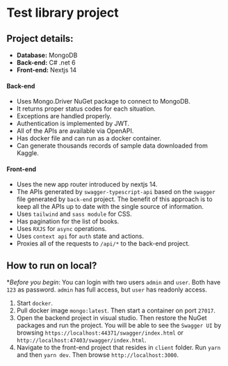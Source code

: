 # Test library project

## Project details:

- **Database:** MongoDB
- **Back-end:** C# .net 6
- **Front-end:** Nextjs 14

#### Back-end
- Uses Mongo.Driver NuGet package to connect to MongoDB.
- It returns proper status codes for each situation.
- Exceptions are handled properly.
- Authentication is implemented by JWT.
- All of the APIs are available via OpenAPI.
- Has docker file and can run as a docker container.
- Can generate thousands records of sample data downloaded from Kaggle.

#### Front-end
- Uses the new app router introduced by nextjs 14.
- The APIs generated by `swagger-typescript-api` based on the `swagger` file generated by `back-end` project. The benefit of this approach is to keep all the APIs up to date with the single source of information.
- Uses `tailwind` and `sass module` for CSS.
- Has pagination for the list of books.
- Uses `RXJS` for `async` operations.
- Uses `context api` for `auth` state and actions.
- Proxies all of the requests to `/api/*` to the back-end project.

## How to run on local?

*_Before you begin_: You can login with two users `admin` and `user`. Both have `123` as password. `admin` has full access, but `user` has readonly access.

1. Start `docker`.
2. Pull docker image `mongo:latest`. Then start a container on port `27017`.
3. Open the backend project in visual studio. Then restore the NuGet packages and run the project. You will be able to see the `Swagger UI` by browsing `https://localhost:44371/swagger/index.html` or `http://localhost:47403/swagger/index.html`.
4. Navigate to the front-end project that resides in `client` folder. Run `yarn` and then `yarn dev`. Then browse `http://localhost:3000`.
